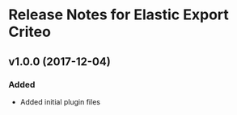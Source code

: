 # Release Notes for Elastic Export Criteo

## v1.0.0 (2017-12-04)

### Added
- Added initial plugin files
